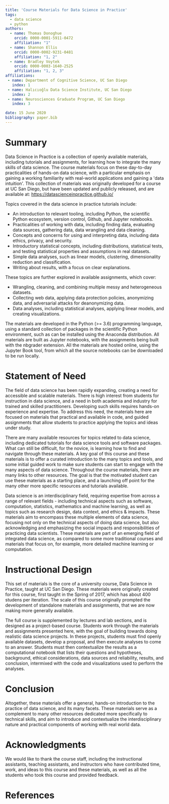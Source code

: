 ```yaml
---
title: 'Course Materials for Data Science in Practice'
tags:
  - data science
  - python
authors:
  - name: Thomas Donoghue
    orcid: 0000-0001-5911-0472
    affiliation: "1"
  - name: Shannon Ellis
    orcid: 0000-0002-9231-0481
    affiliation: "1, 2"
  - name: Bradley Voytek
    orcid: 0000-0003-1640-2525
    affiliation: "1, 2, 3"
affiliations:
 - name: Department of Cognitive Science, UC San Diego
   index: 1
 - name: Halıcıoğlu Data Science Institute, UC San Diego
   index: 2
 - name: Neurosciences Graduate Program, UC San Diego
   index: 3

date: 15 June 2020
bibliography: paper.bib
---
```


# Summary

Data Science in Practice is a collection of openly available materials, including tutorials and assignments, for learning how to integrate the many skills of data science. The course materials focus on these day-to-day practicalities of hands-on data science, with a particular emphasis on gaining a working familiarity with real-world applications and gaining a 'data intuition'. This collection of materials was originally developed for a course at UC San Diego, but have been updated and publicly released, and are available at: https://datascienceinpractice.github.io/

Topics covered in the data science in practice tutorials include:

* An introduction to relevant tooling, including Python, the scientific Python ecosystem, version control, Github, and Jupyter notebooks.
* Practicalities of working with data, including finding data, evaluating data sources, gathering data, data wrangling and data cleaning.
* Concepts and concerns for using and interpreting data, including data ethics, privacy, and security.
* Introductory statistical concepts, including distributions, statistical tests, and testing statistical properties and assumptions in real datasets.
* Simple data analyses, such as linear models, clustering, dimensionality reduction and classification.
* Writing about results, with a focus on clear explanations.

These topics are further explored in available assignments, which cover:

* Wrangling, cleaning, and combining multiple messy and heterogeneous datasets.
* Collecting web data, applying data protection policies, anonymizing data, and adversarial attacks for deanonymizing  data.
* Data analyses, including statistical analyses, applying linear models, and creating visualizations.

The materials are developed in the Python (>= 3.6) programming language, using a standard collection of packages in the scientific Python environment, such as can be installed using the Anaconda distribution. All materials are built as Jupyter notebooks, with the assignments being built with the nbgrader extension. All the materials are hosted online, using the Jupyter Book tool, from which all the source notebooks can be downloaded to be run locally.

# Statement of Need

The field of data science has been rapidly expanding, creating a need for accessible and scalable materials. There is high interest from students for instruction in data science, and a need in both academia and industry for trained and skilled practitioners. Developing such skills requires hands-on experience and expertise. To address this need, the materials here are focused on materials that practical and available in code, and guided assignments that allow students to practice applying the topics and ideas under study.

There are many available resources for topics related to data science, including dedicated tutorials for data science tools and software packages. What can still be difficult, for the novice, is learning how to find and navigate through these materials. A key goal of this course and these materials is to offer a curated introduction to the many topics and tools, and some initial guided work to make sure students can start to engage with the many aspects of data science. Throughout the course materials, there are many links to other resources. The goal is that the motivated student can use these materials as a starting place, and a launching off point for the many other more specific resources and tutorials available.

Data science is an interdisciplinary field, requiring expertise from across a range of relevant fields - including technical aspects such as software, computation, statistics, mathematics and machine learning, as well as topics such as research design, data context, and ethics & impacts. These materials aim to encompass these multiple elements of data science, focusing not only on the technical aspects of doing data science, but also acknowledging and emphasizing the social impacts and responsibilities of practicing data scientists. These materials are part of an emerging field of integrated data science, as compared to some more traditional courses and materials that focus on, for example, more detailed machine learning or computation.

# Instructional Design

This set of materials is the core of a university course, Data Science in Practice, taught at UC San Diego. These materials were originally created for this course, first taught in the Spring of 2017, which has about 400 studens per iteration. The scale of this course originally prompted the development of standalone materials and assignments, that we are now making more generally available.

The full course is supplemented by lectures and lab sections, and is designed as a project-based course. Students work through the materials and assignments presented here, with the goal of building towards doing realistic data science projects. In these projects, students must find openly available datasets, develop a proposal, and then execute analyses to come to an answer. Students must then contextualize the results as a computational notebook that lists their questions and hypotheses, background, ethical considerations, data sources and reliability, results, and conclusion, intermixed with the code and visualizations used to perform the analyses.

# Conclusion

Altogether, these materials offer a general, hands-on introduction to the practice of data science, and its many facets. These materials serve as a complement to many other resources dedicated more specifically to technical skills, and aim to introduce and contextualize the interdisciplinary nature and practical components of working with real world data.

# Acknowledgments

We would like to thank the course staff, including the instructional assistants, teaching assistants, and instructors who have contributed time, work, and ideas to this course and these materials, as well as all the students who took this course and provided feedback.

# References
